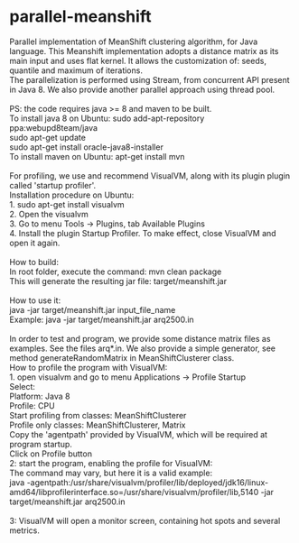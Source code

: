 # parallel-meanshift
Parallel implementation of MeanShift clustering algorithm, for Java language. This Meanshift implementation adopts a
distance matrix as its main input and uses flat kernel. It allows the customization of: seeds, quantile and maximum of iterations.<br/>
The parallelization is performed using Stream, from concurrent API present in Java 8. We also provide another parallel approach using thread pool.<br/><br/>
PS: the code requires java >= 8 and maven to be built.<br/>
	To install java 8 on Ubuntu:
		sudo add-apt-repository ppa:webupd8team/java<br/>
		sudo apt-get update<br/>
		sudo apt-get install oracle-java8-installer<br/>
	To install maven on Ubuntu: apt-get install mvn<br/>
<br/>
For profiling, we use and recommend VisualVM, along with its plugin plugin called 'startup profiler'.<br/>
	Installation procedure on Ubuntu:<br/>
		1. sudo apt-get install visualvm<br/>
		2. Open the visualvm<br/>
		3. Go to menu Tools -> Plugins, tab Available Plugins<br/>
		4. Install the plugin Startup Profiler. To make effect, close VisualVM and open it again.<br/>
<br/>
How to build:<br/>
	In root folder, execute the command: mvn clean package<br/>
	This will generate the resulting jar file: target/meanshift.jar<br/>
<br/>
How to use it:<br/>
	java -jar target/meanshift.jar input_file_name<br/>
	Example: java -jar target/meanshift.jar arq2500.in<br/>
<br/>
In order to test and program, we provide some distance matrix files as examples. See the files arq*.in. We also provide a simple generator, see method generateRandomMatrix in MeanShiftClusterer class.
<br/>
How to profile the program with VisualVM:<br/>
	1. open visualvm and go to menu Applications -> Profile Startup<br/>
		Select:<br/>
			Platform: Java 8<br/>
			Profile: CPU<br/>
			Start profiling from classes: MeanShiftClusterer<br/>
			Profile only classes: MeanShiftClusterer, Matrix<br/>
		Copy the 'agentpath' provided by VisualVM, which will be required at program startup.<br/>
		Click on Profile button<br/>
	2: start the program, enabling the profile for VisualVM:<br/>
		The command may vary, but here it is a valid example:<br/>
		java -agentpath:/usr/share/visualvm/profiler/lib/deployed/jdk16/linux-amd64/libprofilerinterface.so=/usr/share/visualvm/profiler/lib,5140 -jar target/meanshift.jar arq2500.in<br/><br/>
	3: VisualVM will open a monitor screen, containing hot spots and several metrics.